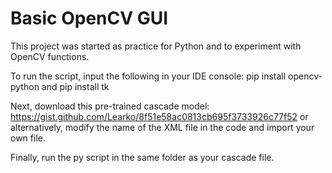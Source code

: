 # Basic OpenCV GUI
This project was started as practice for Python and to experiment with OpenCV functions.

To run the script, input the following in your IDE console:
pip install opencv-python 
and 
pip install tk

Next, download this pre-trained cascade model:
https://gist.github.com/Learko/8f51e58ac0813cb695f3733926c77f52
or alternatively, modify the name of the XML file in the code and import your own file.

Finally, run the py script in the same folder as your cascade file.
